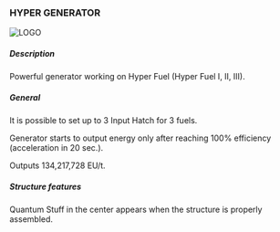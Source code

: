 ### HYPER GENERATOR

![LOGO](https://cdn.discordapp.com/attachments/916393114166525974/939742068278976522/NQ_HYPER.png)

##### Description

Powerful generator working on Hyper Fuel (Hyper Fuel I, II, III).

##### General

It is possible to set up to 3 Input Hatch for 3 fuels.

Generator starts to output energy only after reaching 100% efficiency (acceleration in 20 sec.).

Outputs 134,217,728 EU/t.

##### Structure features

Quantum Stuff in the center appears when the structure is properly assembled.
